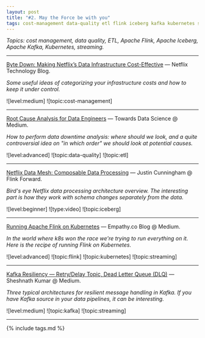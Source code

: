 ```yaml
---
layout: post
title: "#2. May the Force be with you"
tags: cost-management data-quality etl flink iceberg kafka kubernetes streaming
---
```


*Topics: cost management, data quality, ETL, Apache Flink, Apache Iceberg, Apache Kafka, Kubernetes, streaming.*

<!--cut-->

---

[Byte Down: Making Netflix’s Data Infrastructure Cost-Effective](https://netflixtechblog.com/byte-down-making-netflixs-data-infrastructure-cost-effective-fee7b3235032) — Netflix Technology Blog.

*Some useful ideas of categorizing your infrastructure costs and how to keep it under control.*

![level:medium] ![topic:cost-management]

---

[Root Cause Analysis for Data Engineers](https://towardsdatascience.com/root-cause-analysis-for-data-engineers-782c02351697) — Towards Data Science @ Medium.

*How to perform data downtime analysis: where should we look, and a quite controversial idea on "in which order" we should look at potential causes.*

![level:advanced] ![topic:data-quality] ![topic:etl]

---

[Netflix Data Mesh: Composable Data Processing](https://youtu.be/TO_IiN06jJ4) — Justin Cunningham @ Flink Forward.

*Bird's eye Netflix data processing architecture overview. The interesting part is how they work with schema changes separately from the data.*

![level:beginner] ![type:video] ![topic:iceberg]

---

[Running Apache Flink on Kubernetes](https://medium.com/empathyco/running-apache-flink-on-kubernetes-10815a26559e) — Empathy.co Blog @ Medium.

*In the world where k8s won the race we're trying to run everything on it. Here is the recipe of running Flink on Kubernetes.*

![level:advanced] ![topic:flink] ![topic:kubernetes] ![topic:streaming]

---

[Kafka Resiliency — Retry/Delay Topic, Dead Letter Queue (DLQ)](https://medium.com/@shesh.soft/kafka-resiliency-retry-delay-topic-dead-letter-queue-dlq-fa2434688d22) — Sheshnath Kumar @ Medium.

*Three typical architectures for resilient message handling in Kafka. If you have Kafka source in your data pipelines, it can be interesting.*

![level:medium] ![topic:kafka] ![topic:streaming]

---

{% include tags.md %}
